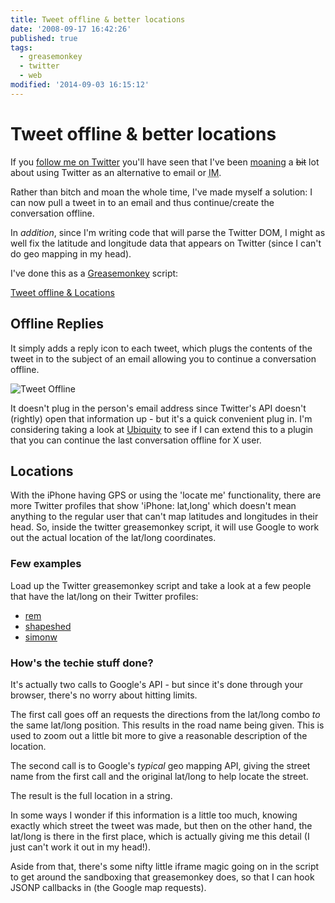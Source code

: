 ```yaml
---
title: Tweet offline & better locations
date: '2008-09-17 16:42:26'
published: true
tags:
  - greasemonkey
  - twitter
  - web
modified: '2014-09-03 16:15:12'
---
```

# Tweet offline & better locations

If you [follow me on Twitter](http://twitter.com/rem) you'll have seen that I've been [moaning](http://twitter.com/rem/statuses/906601822) a <del>bit</del> lot about using Twitter as an alternative to email or <abbr title="Instance messenger">IM</abbr>.

Rather than bitch and moan the whole time, I've made myself a solution: I can now pull a tweet in to an email and thus continue/create the conversation offline.

In *addition*, since I'm writing code that will parse the Twitter DOM, I might as well fix the latitude and longitude data that appears on Twitter (since I can't do geo mapping in my head).


<!--more-->

I've done this as a [Greasemonkey](https://addons.mozilla.org/en-US/firefox/addon/748) script:

[Tweet offline & Locations](/downloads/tweet_upgrade.user.js)

## Offline Replies

It simply adds a reply icon to each tweet, which plugs the contents of the tweet in to the subject of an email allowing you to continue a conversation offline.

![Tweet Offline](/images/tweet-offline.png)

It doesn't plug in the person's email address since Twitter's API doesn't (rightly) open that information up - but it's a quick convenient plug in.  I'm considering taking a look at [Ubiquity](http://labs.mozilla.com/2008/08/introducing-ubiquity/) to see if I can extend this to a plugin that you can continue the last conversation offline for X user.

## Locations

With the iPhone having GPS or using the 'locate me' functionality, there are more Twitter profiles that show 'iPhone: lat,long' which doesn't mean anything to the regular user that can't map latitudes and longitudes in their head.  So, inside the twitter greasemonkey script, it will use Google to work out the actual location of the lat/long coordinates.

### Few examples

Load up the Twitter greasemonkey script and take a look at a few people that have the lat/long on their Twitter profiles:

* [rem](http://twitter.com/rem)
* [shapeshed](http://twitter.com/shapeshed)
* [simonw](http://twitter.com/simonw)

### How's the techie stuff done?

It's actually two calls to Google's API - but since it's done through your browser, there's no worry about hitting limits.

The first call goes off an requests the directions from the lat/long combo *to* the same lat/long position.  This results in the road name being given.  This is used to zoom out a little bit more to give a reasonable description of the location.

The second call is to Google's *typical* geo mapping API, giving the street name from the first call and the original lat/long to help locate the street.

The result is the full location in a string.

In some ways I wonder if this information is a little too much, knowing exactly which street the tweet was made, but then on the other hand, the lat/long is there in the first place, which is actually giving me this detail (I just can't work it out in my head!).

Aside from that, there's some nifty little iframe magic going on in the script to get around the sandboxing that greasemonkey does, so that I can hook JSONP callbacks in (the Google map requests).

